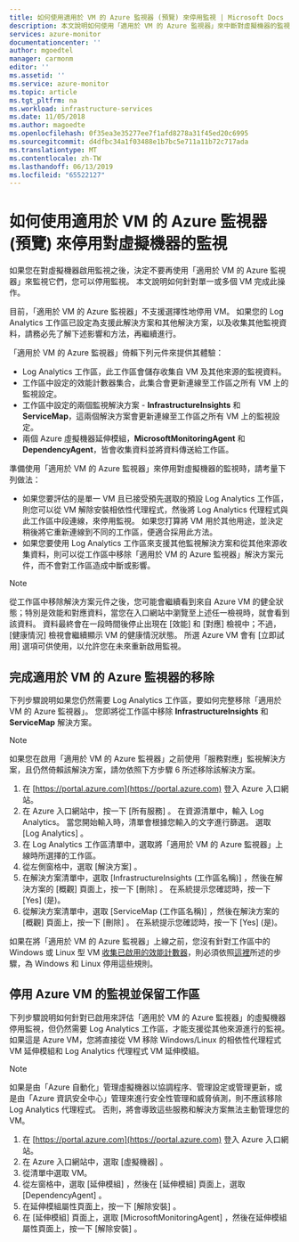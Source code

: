```yaml
---
title: 如何使用適用於 VM 的 Azure 監視器 (預覽) 來停用監視 | Microsoft Docs
description: 本文說明如何使用「適用於 VM 的 Azure 監視器」來中斷對虛擬機器的監視。
services: azure-monitor
documentationcenter: ''
author: mgoedtel
manager: carmonm
editor: ''
ms.assetid: ''
ms.service: azure-monitor
ms.topic: article
ms.tgt_pltfrm: na
ms.workload: infrastructure-services
ms.date: 11/05/2018
ms.author: magoedte
ms.openlocfilehash: 0f35ea3e35277ee7f1afd8278a31f45ed20c6995
ms.sourcegitcommit: d4dfbc34a1f03488e1b7bc5e711a11b72c717ada
ms.translationtype: MT
ms.contentlocale: zh-TW
ms.lasthandoff: 06/13/2019
ms.locfileid: "65522127"
---
```

# <a name="how-to-disable-monitoring-of-your-virtual-machines-with-azure-monitor-for-vms-preview"></a>如何使用適用於 VM 的 Azure 監視器 (預覽) 來停用對虛擬機器的監視

如果您在對虛擬機器啟用監視之後，決定不要再使用「適用於 VM 的 Azure 監視器」來監視它們，您可以停用監視。 本文說明如何針對單一或多個 VM 完成此操作。  

目前，「適用於 VM 的 Azure 監視器」不支援選擇性地停用 VM。 如果您的 Log Analytics 工作區已設定為支援此解決方案和其他解決方案，以及收集其他監視資料，請務必先了解下述影響和方法，再繼續進行。

「適用於 VM 的 Azure 監視器」倚賴下列元件來提供其體驗：

* Log Analytics 工作區，此工作區會儲存收集自 VM 及其他來源的監視資料。
* 工作區中設定的效能計數器集合，此集合會更新連線至工作區之所有 VM 上的監視設定。
* 工作區中設定的兩個監視解決方案 - **InfrastructureInsights** 和 **ServiceMap**，這兩個解決方案會更新連線至工作區之所有 VM 上的監視設定。
* 兩個 Azure 虛擬機器延伸模組，**MicrosoftMonitoringAgent** 和 **DependencyAgent**，皆會收集資料並將資料傳送給工作區。

準備使用「適用於 VM 的 Azure 監視器」來停用對虛擬機器的監視時，請考量下列做法：

* 如果您要評估的是單一 VM 且已接受預先選取的預設 Log Analytics 工作區，則您可以從 VM 解除安裝相依性代理程式，然後將 Log Analytics 代理程式與此工作區中段連線，來停用監視。 如果您打算將 VM 用於其他用途，並決定稍後將它重新連線到不同的工作區，便適合採用此方法。
* 如果您要使用 Log Analytics 工作區來支援其他監視解決方案和從其他來源收集資料，則可以從工作區中移除「適用於 VM 的 Azure 監視器」解決方案元件，而不會對工作區造成中斷或影響。  

>[!NOTE]
> 從工作區中移除解決方案元件之後，您可能會繼續看到來自 Azure VM 的健全狀態；特別是效能和對應資料，當您在入口網站中瀏覽至上述任一檢視時，就會看到該資料。 資料最終會在一段時間後停止出現在 [效能] 和 [對應] 檢視中；不過，[健康情況] 檢視會繼續顯示 VM 的健康情況狀態。 所選 Azure VM 會有 [立即試用]  選項可供使用，以允許您在未來重新啟用監視。  

## <a name="complete-removal-of-azure-monitor-for-vms"></a>完成適用於 VM 的 Azure 監視器的移除

下列步驟說明如果您仍然需要 Log Analytics 工作區，要如何完整移除「適用於 VM 的 Azure 監視器」。 您即將從工作區中移除 **InfrastructureInsights** 和 **ServiceMap** 解決方案。  

>[!NOTE]
>如果您在啟用「適用於 VM 的 Azure 監視器」之前使用「服務對應」監視解決方案，且仍然倚賴該解決方案，請勿依照下方步驟 6 所述移除該解決方案。  
>

1. 在 [https://portal.azure.com](https://portal.azure.com) 登入 Azure 入口網站。
2. 在 Azure 入口網站中，按一下 [所有服務]  。 在資源清單中，輸入 Log Analytics。 當您開始輸入時，清單會根據您輸入的文字進行篩選。 選取 [Log Analytics]  。
3. 在 Log Analytics 工作區清單中，選取將「適用於 VM 的 Azure 監視器」上線時所選擇的工作區。
4. 從左側窗格中，選取 [解決方案]  。  
5. 在解決方案清單中，選取 [InfrastructureInsights (工作區名稱)]  ，然後在解決方案的 [概觀]  頁面上，按一下 [刪除]  。  在系統提示您確認時，按一下 [Yes]  (是)。  
6. 從解決方案清單中，選取 [ServiceMap (工作區名稱)]  ，然後在解決方案的 [概觀]  頁面上，按一下 [刪除]  。  在系統提示您確認時，按一下 [Yes]  (是)。  

如果在將「適用於 VM 的 Azure 監視器」上線之前，您沒有針對工作區中的 Windows 或 Linux 型 VM [收集已啟用的效能計數器](vminsights-enable-overview.md#performance-counters-enabled)，則必須依照[這裡](../platform/data-sources-performance-counters.md#configuring-performance-counters)所述的步驟，為 Windows 和 Linux 停用這些規則。

## <a name="disable-monitoring-for-an-azure-vm-and-retain-workspace"></a>停用 Azure VM 的監視並保留工作區  

下列步驟說明如何針對已啟用來評估「適用於 VM 的 Azure 監視器」的虛擬機器停用監視，但仍然需要 Log Analytics 工作區，才能支援從其他來源進行的監視。 如果這是 Azure VM，您將直接從 VM 移除 Windows/Linux 的相依性代理程式 VM 延伸模組和 Log Analytics 代理程式 VM 延伸模組。 

>[!NOTE]
>如果是由「Azure 自動化」管理虛擬機器以協調程序、管理設定或管理更新，或是由「Azure 資訊安全中心」管理來進行安全性管理和威脅偵測，則不應該移除 Log Analytics 代理程式。 否則，將會導致這些服務和解決方案無法主動管理您的 VM。 

1. 在 [https://portal.azure.com](https://portal.azure.com) 登入 Azure 入口網站。 
2. 在 Azure 入口網站中，選取 [虛擬機器]  。 
3. 從清單中選取 VM。 
4. 從左窗格中，選取 [延伸模組]  ，然後在 [延伸模組]  頁面上，選取 [DependencyAgent]  。
5. 在延伸模組屬性頁面上，按一下 [解除安裝]  。
6. 在 [延伸模組]  頁面上，選取 [MicrosoftMonitoringAgent]  ，然後在延伸模組屬性頁面上，按一下 [解除安裝]  。  
